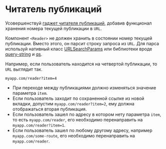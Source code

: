 # Читатель публикаций

Усовершенствуй [гаджет читателя публикаций](../../homework-02/reader), добавив
функционал хранения номера текущей публикации в `URL`.

Компонент `<Reader>` не должен хранить в состоянии номер текущей публикации.
Вместо этого, он парсит строку запроса из `URL`. Для парса используй нативный
класс
[URLSearchParams](https://developer.mozilla.org/en-US/docs/Web/API/URLSearchParams)
или библиотеки вроде [query-string](https://www.npmjs.com/package/query-string)
и [qs](https://www.npmjs.com/package/qs).

Например, если пользователь находится на четвертой публикации, то `URL` выглядит
так.

```shell
myapp.com/reader?item=4
```

- При переходе между публикациями должно изменяться значение параметра `item`.
- Если пользователь заходит по сохраненной ссылке из новой вкладки, допустим
  `myapp.com/reader?item=2`, ему должна отображаться вторая публикация.
- Если пользователь зашел по адресу в котором нету параметра `item`, то есть
  `myapp.com/reader`, его необходимо перенаправить на `myapp.com/reader?item=1`.
- Если пользователь зашел по любому другому адресу, например
  `myapp.com/some-route`, его необходимо перенаправить на `myapp.com/reader`.
